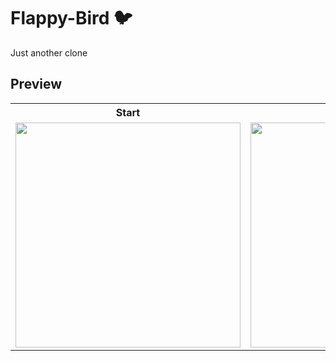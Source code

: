# Flappy-Bird  :bird:
Just another clone

## Preview

<table align="center">
	<tr>
		<th>Start</th>
		<th>Pause</th>
		<th>Gameplay</th>
		<th>Lose</th>
	</tr>
	<tr>
		<td>
			<img height=360px; src="https://user-images.githubusercontent.com/104985307/189748869-891a1f0f-cb8e-47bf-b60b-027bc2b0c158.gif" />
		</td>
		<td>
			<img height=360px; src="https://user-images.githubusercontent.com/104985307/189748866-1df1c978-577e-456e-8f96-7642325ccbfe.gif" />
		</td>
		<td>
			<img height=360px; src="https://user-images.githubusercontent.com/104985307/189733215-e1400be8-c551-4a29-8b6f-935e8dafdde7.gif" />
		</td>
		<td>
			<img height=360px; src="https://user-images.githubusercontent.com/104985307/189748855-004bd395-f160-4385-9e29-276b66f60a7f.gif" />
		</td>
	</tr>
</table>
